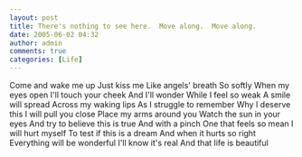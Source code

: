 ```yaml
---
layout: post
title: There's nothing to see here.  Move along.  Move along.
date: 2005-06-02 04:32
author: admin
comments: true
categories: [Life]
---
```

Come and wake me up
Just kiss me
Like angels&apos; breath
So softly
When my eyes open
I&apos;ll touch your cheek
And I&apos;ll wonder
While I feel so weak
A smile will spread
Across my waking lips
As I struggle to remember
Why I deserve this
I will pull you close
Place my arms around you
Watch the sun in your eyes
And try to believe this is true
And with a pinch
One that feels so mean
I will hurt myself
To test if this is a dream
And when it hurts so right
Everything will be wonderful
I&apos;ll know it&apos;s real
And that life is beautiful

